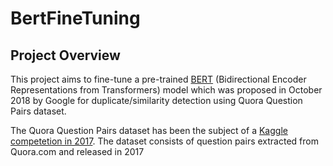 # BertFineTuning
## Project Overview
This project aims to fine-tune a pre-trained <a href="https://arxiv.org/pdf/1810.04805.pdf">BERT</a> (Bidirectional Encoder Representations from Transformers) model which was proposed in October 2018 by Google for duplicate/similarity detection using Quora Question Pairs dataset. 

The Quora Question Pairs dataset has been the subject of a <a href="https://www.kaggle.com/c/quora-question-pairs">Kaggle competetion in 2017</a>. The dataset consists of question pairs extracted from Quora.com and released in 2017 <a href="https://www.quora.com/q/quoradata/First-Quora-Dataset-Release-Question-Pairs">
  




    
    
